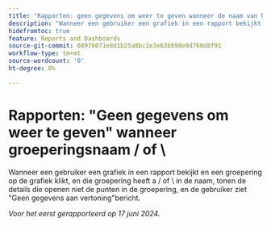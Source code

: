 ```yaml
---
title: "Rapporten: geen gegevens om weer te geven wanneer de naam van het groeperen een slash of backslash heeft"
description: "Wanneer een gebruiker een grafiek in een rapport bekijkt en een groepering op de grafiek klikt, en die groepering een voorwaartse of achterschuine streep in de naam heeft, tonen de details die open niet de punten in de groepering, en de gebruiker ziet Geen gegevens aan vertoningsbericht."
hidefromtoc: true
feature: Reports and Dashboards
source-git-commit: 08976071e8d1b25a8bc1e3e63b698e9d760d8f91
workflow-type: tm+mt
source-wordcount: '0'
ht-degree: 0%

---
```



# Rapporten: &quot;Geen gegevens om weer te geven&quot; wanneer groeperingsnaam / of \

Wanneer een gebruiker een grafiek in een rapport bekijkt en een groepering op de grafiek klikt, en die groepering heeft a / of \ in de naam, tonen de details die openen niet de punten in de groepering, en de gebruiker ziet &quot;Geen gegevens aan vertoning&quot;bericht.

_Voor het eerst gerapporteerd op 17 juni 2024._
